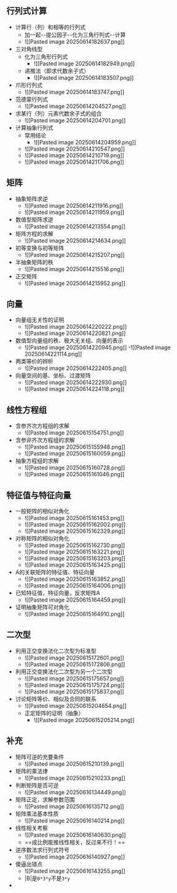 ## 行列式计算
- 计算行（列）和相等的行列式
	- 加一起--提公因子--化为三角行列式--计算
	- ![[Pasted image 20250614182637.png]]
- 三对角线型
	- 化为三角形行列式
		- ![[Pasted image 20250614182949.png]]
	- 递推法（即求代数余子式）
		- ![[Pasted image 20250614183507.png]]
- 爪形行列式
	- ![[Pasted image 20250614183747.png]]
- 范德蒙行列式
	- ![[Pasted image 20250614204527.png]]
- 求某行（列）元素代数余子式的组合
	- ![[Pasted image 20250614204701.png]]
- 计算抽象行列式
	- 常用结论
		-  ![[Pasted image 20250614204959.png]]
	- ![[Pasted image 20250614210547.png]]
	- ![[Pasted image 20250614210719.png]]
	- ![[Pasted image 20250614211706.png]]
## 矩阵
- 抽象矩阵求逆
	- ![[Pasted image 20250614211916.png]]
	- ![[Pasted image 20250614211959.png]]
- 数值型矩阵求逆
	- ![[Pasted image 20250614213554.png]]
- 矩阵方程的求解
	- ![[Pasted image 20250614214634.png]]
- 初等变换与初等矩阵
	- ![[Pasted image 20250614215207.png]]
- 半抽象矩阵的秩
	- ![[Pasted image 20250614215516.png]]
- 正交矩阵
	- ![[Pasted image 20250614215952.png]]
## 向量
- 向量组无关性的证明
	- ![[Pasted image 20250614220222.png]]
	- ![[Pasted image 20250614220821.png]]
- 数值型向量组的秩、极大无关组、向量的表示
	- ![[Pasted image 20250614220945.png]]
	-![[Pasted image 20250614221114.png]]
- 两类等价的辨析
	- ![[Pasted image 20250614222405.png]]
- 向量空间的基、坐标、过渡矩阵
	- ![[Pasted image 20250614222930.png]]
	- ![[Pasted image 20250614224118.png]]
## 线性方程组
- 含参齐次方程组的求解 
	- ![[Pasted image 20250615154751.png]]
- 含参非齐次方程组的求解
	- ![[Pasted image 20250615155948.png]]
	- ![[Pasted image 20250615160059.png]]
- 抽象方程组的求解
	- ![[Pasted image 20250615160728.png]]
	-  ![[Pasted image 20250615161046.png]]
## 特征值与特征向量
- 一般矩阵的相似对角化
	- ![[Pasted image 20250615161453.png]]
	- ![[Pasted image 20250615162002.png]]
	- ![[Pasted image 20250615162329.png]]
- 对称矩阵的相似对角化
	- ![[Pasted image 20250615162730.png]]
	- ![[Pasted image 20250615163221.png]]
	- ![[Pasted image 20250615163203.png]]
	- ![[Pasted image 20250615163425.png]]
- A的关联矩阵的特征值、特征向量
	- ![[Pasted image 20250615163852.png]]
	- ![[Pasted image 20250615164006.png]]
- 已知特征值，特征向量，反求矩阵A
	- ![[Pasted image 20250615164459.png]]
- 证明抽象矩阵可对角化
	- ![[Pasted image 20250615164910.png]]
## 二次型
- 利用正交变换法化二次型为标准型 
	- ![[Pasted image 20250615172601.png]]
	- ![[Pasted image 20250615172806.png]]
- 利用正交变换法化二次型为另一个二次型
	- ![[Pasted image 20250615175657.png]]
	- ![[Pasted image 20250615175724.png]]
	- ![[Pasted image 20250615175837.png]]
- 讨论矩阵等价、相似及合同的联系
	- ![[Pasted image 20250615204654.png]]
	-  正定矩阵的证明（抽象）
		- ![[Pasted image 20250615205214.png]]
## 补充
-  矩阵可逆的充要条件
	- ![[Pasted image 20250615210139.png]]
- 矩阵的乘法律
	- ![[Pasted image 20250615210233.png]]
- 判断矩阵是否可逆
	- ![[Pasted image 20250616134449.png]]
- 矩阵正定，求解参数范围
	- ![[Pasted image 20250616135712.png]]
- 矩阵乘法基本性质
	- ![[Pasted image 20250616140214.png]]
- 线性相关考察
	- ![[Pasted image 20250616140630.png]]
	- ==成比例能推线性相关，反过来不行！==
- 逆序数法求行列式符号
	- ![[Pasted image 20250616140927.png]]
- 傻逼出错点
	- ![[Pasted image 20250616143255.png]]
	- |B|是`0*3*y`不是`3*y`
- 